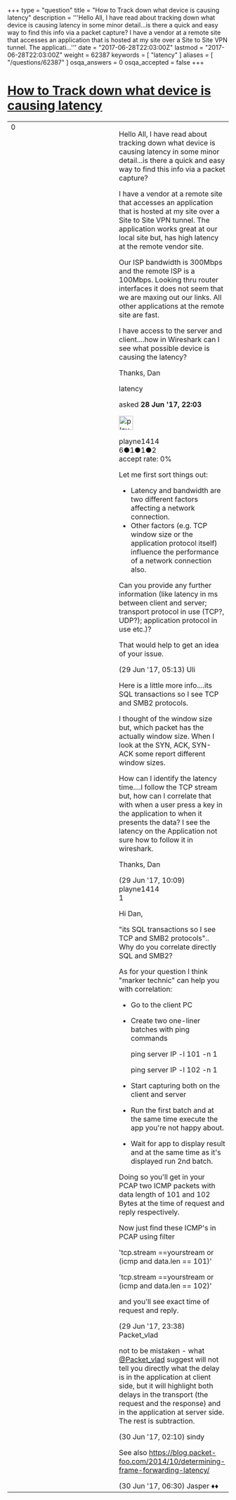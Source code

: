 +++
type = "question"
title = "How to Track down what device is causing latency"
description = '''Hello All, I have read about tracking down what device is causing latency in some minor detail...is there a quick and easy way to find this info via a packet capture? I have a vendor at a remote site that accesses an application that is hosted at my site over a Site to Site VPN tunnel. The applicati...'''
date = "2017-06-28T22:03:00Z"
lastmod = "2017-06-28T22:03:00Z"
weight = 62387
keywords = [ "latency" ]
aliases = [ "/questions/62387" ]
osqa_answers = 0
osqa_accepted = false
+++

<div class="headNormal">

# [How to Track down what device is causing latency](/questions/62387/how-to-track-down-what-device-is-causing-latency)

</div>

<div id="main-body">

<div id="askform">

<table id="question-table" style="width:100%;"><colgroup><col style="width: 50%" /><col style="width: 50%" /></colgroup><tbody><tr class="odd"><td style="width: 30px; vertical-align: top"><div class="vote-buttons"><div id="post-62387-score" class="post-score" title="current number of votes">0</div><div id="favorite-count" class="favorite-count"></div></div></td><td><div id="item-right"><div class="question-body"><p>Hello All, I have read about tracking down what device is causing latency in some minor detail...is there a quick and easy way to find this info via a packet capture?</p><p>I have a vendor at a remote site that accesses an application that is hosted at my site over a Site to Site VPN tunnel. The application works great at our local site but, has high latency at the remote vendor site.</p><p>Our ISP bandwidth is 300Mbps and the remote ISP is a 100Mbps. Looking thru router interfaces it does not seem that we are maxing out our links. All other applications at the remote site are fast.</p><p>I have access to the server and client....how in Wireshark can I see what possible device is causing the latency?</p><p>Thanks, Dan</p></div><div id="question-tags" class="tags-container tags">latency</div><div id="question-controls" class="post-controls"></div><div class="post-update-info-container"><div class="post-update-info post-update-info-user"><p>asked <strong>28 Jun '17, 22:03</strong></p><img src="https://secure.gravatar.com/avatar/f1f1ffc58adad9fff27043209b836549?s=32&amp;d=identicon&amp;r=g" class="gravatar" width="32" height="32" alt="playne1414&#39;s gravatar image" /><p>playne1414<br />
<span class="score" title="6 reputation points">6</span><span title="1 badges"><span class="badge1">●</span><span class="badgecount">1</span></span><span title="1 badges"><span class="silver">●</span><span class="badgecount">1</span></span><span title="2 badges"><span class="bronze">●</span><span class="badgecount">2</span></span><br />
<span class="accept_rate" title="Rate of the user&#39;s accepted answers">accept rate:</span> <span title="playne1414 has no accepted answers">0%</span></p></div></div><div id="comments-container-62387" class="comments-container"><span id="62398"></span><div id="comment-62398" class="comment"><div id="post-62398-score" class="comment-score"></div><div class="comment-text"><p>Let me first sort things out:</p><ul><li>Latency and bandwidth are two different factors affecting a network connection.</li><li>Other factors (e.g. TCP window size or the application protocol itself) influence the performance of a network connection also.</li></ul><p>Can you provide any further information (like latency in ms between client and server; transport protocol in use (TCP?, UDP?); application protocol in use etc.)?</p><p>That would help to get an idea of your issue.</p></div><div id="comment-62398-info" class="comment-info"><span class="comment-age">(29 Jun '17, 05:13)</span> Uli</div></div><span id="62416"></span><div id="comment-62416" class="comment"><div id="post-62416-score" class="comment-score"></div><div class="comment-text"><p>Here is a little more info....its SQL transactions so I see TCP and SMB2 protocols.</p><p>I thought of the window size but, which packet has the actually window size. When I look at the SYN, ACK, SYN-ACK some report different window sizes.</p><p>How can I identify the latency time....I follow the TCP stream but, how can I correlate that with when a user press a key in the application to when it presents the data? I see the latency on the Application not sure how to follow it in wireshark.</p><p>Thanks, Dan</p></div><div id="comment-62416-info" class="comment-info"><span class="comment-age">(29 Jun '17, 10:09)</span> playne1414</div></div><span id="62435"></span><div id="comment-62435" class="comment"><div id="post-62435-score" class="comment-score">1</div><div class="comment-text"><p>Hi Dan,</p><p>"its SQL transactions so I see TCP and SMB2 protocols".. Why do you correlate directly SQL and SMB2?</p><p>As for your question I think "marker technic" can help you with correlation:</p><ul><li><p>Go to the client PC</p></li><li><p>Create two one-liner batches with ping commands</p><p>ping server IP -l 101 -n 1</p><p>ping server IP -l 102 -n 1</p></li><li><p>Start capturing both on the client and server</p></li><li><p>Run the first batch and at the same time execute the app you're not happy about.</p></li><li><p>Wait for app to display result and at the same time as it's displayed run 2nd batch.</p></li></ul><p>Doing so you'll get in your PCAP two ICMP packets with data length of 101 and 102 Bytes at the time of request and reply respectively.</p><p>Now just find these ICMP's in PCAP using filter</p><p>'tcp.stream ==yourstream or (icmp and data.len == 101)'</p><p>'tcp.stream ==yourstream or (icmp and data.len == 102)'</p><p>and you'll see exact time of request and reply.</p></div><div id="comment-62435-info" class="comment-info"><span class="comment-age">(29 Jun '17, 23:38)</span> Packet_vlad</div></div><span id="62439"></span><div id="comment-62439" class="comment"><div id="post-62439-score" class="comment-score"></div><div class="comment-text"><p>not to be mistaken - what <a href="https://ask.wireshark.org/users/25315/packet_vlad">@Packet_vlad</a> suggest will not tell you directly what the delay is in the application at client side, but it will highlight both delays in the transport (the request and the response) and in the application at server side. The rest is subtraction.</p></div><div id="comment-62439-info" class="comment-info"><span class="comment-age">(30 Jun '17, 02:10)</span> sindy</div></div><span id="62443"></span><div id="comment-62443" class="comment"><div id="post-62443-score" class="comment-score"></div><div class="comment-text"><p>See also <a href="https://blog.packet-foo.com/2014/10/determining-frame-forwarding-latency/">https://blog.packet-foo.com/2014/10/determining-frame-forwarding-latency/</a></p></div><div id="comment-62443-info" class="comment-info"><span class="comment-age">(30 Jun '17, 06:30)</span> Jasper ♦♦</div></div></div><div id="comment-tools-62387" class="comment-tools"></div><div class="clear"></div><div id="comment-62387-form-container" class="comment-form-container"></div><div class="clear"></div></div></td></tr></tbody></table>

</div>

</div>

